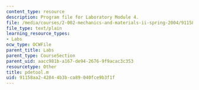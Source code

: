 ```yaml
---
content_type: resource
description: Program file for Laboratory Module 4.
file: /media/courses/2-002-mechanics-and-materials-ii-spring-2004/91158aa242844b3bca89040fce9b3f1f_pdetool.m
file_type: text/plain
learning_resource_types:
- Labs
ocw_type: OCWFile
parent_title: Labs
parent_type: CourseSection
parent_uid: aacc981b-a167-de94-2676-9f9acac3c353
resourcetype: Other
title: pdetool.m
uid: 91158aa2-4284-4b3b-ca89-040fce9b3f1f
---
```

